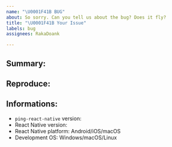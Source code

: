 ```yaml
---
name: "\U0001F41B BUG"
about: So sorry. Can you tell us about the bug? Does it fly?
title: "\U0001F41B Your Issue"
labels: bug
assignees: RakaDoank

---
```


## Summary:
<!-- Explain the **issue**. Why does this issue occur? You can also tell us about your suggestion regarding this issue -->

## Reproduce:
<!-- Tell us how to reproduce this issue?

Please, make it small or simple as possible. You can install the fresh of React Native app with `npx @react-native-community/cli init pingrnissue` first
-->

## Informations:
<!-- Required only if this issue is regarding about library problem -->
- `ping-react-native` version:
- React Native version:
- React Native platform: Android/iOS/macOS
- Development OS: Windows/macOS/Linux
